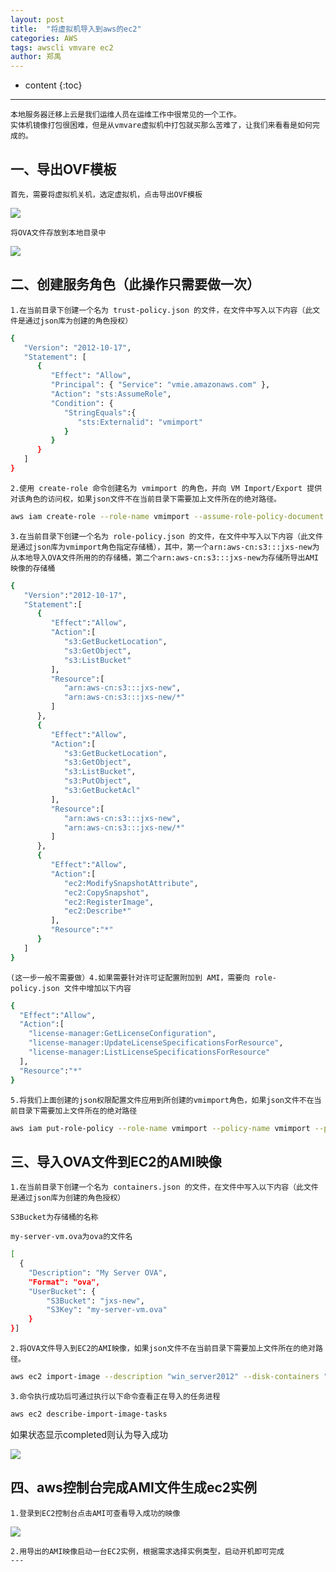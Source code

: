 ```yaml
---
layout: post
title:  "将虚拟机导入到aws的ec2"
categories: AWS 
tags: awscli vmvare ec2
author: 郑禹
---
```


* content
{:toc}
---

	本地服务器迁移上云是我们运维人员在运维工作中很常见的一个工作。
	实体机镜像打包很困难，但是从vmvare虚拟机中打包就买那么苦难了，让我们来看看是如何完成的。

## 一、导出OVF模板

	首先，需要将虚拟机关机，选定虚拟机，点击导出OVF模板
	
<img src="http://newbluesky.top/img/voa_1.png">





	将OVA文件存放到本地目录中
	
<img src="http://newbluesky.top/img/voa_2.png">

##	二、创建服务角色（此操作只需要做一次）

	1.在当前目录下创建一个名为 trust-policy.json 的文件，在文件中写入以下内容（此文件是通过json库为创建的角色授权）
```sh
{
   "Version": "2012-10-17",
   "Statement": [
      {
         "Effect": "Allow",
         "Principal": { "Service": "vmie.amazonaws.com" },
         "Action": "sts:AssumeRole",
         "Condition": {
            "StringEquals":{
               "sts:Externalid": "vmimport"
            }
         }
      }
   ]
}
```

	2.使用 create-role 命令创建名为 vmimport 的角色，并向 VM Import/Export 提供对该角色的访问权，如果json文件不在当前目录下需要加上文件所在的绝对路径。

```sh
aws iam create-role --role-name vmimport --assume-role-policy-document "file://trust-policy.json"
```

	3.在当前目录下创建一个名为 role-policy.json 的文件，在文件中写入以下内容（此文件是通过json库为vmimport角色指定存储桶），其中，第一个arn:aws-cn:s3:::jxs-new为从本地导入OVA文件所用的的存储桶，第二个arn:aws-cn:s3:::jxs-new为存储所导出AMI映像的存储桶

```sh
{
   "Version":"2012-10-17",
   "Statement":[
      {
         "Effect":"Allow",
         "Action":[
            "s3:GetBucketLocation",
            "s3:GetObject",
            "s3:ListBucket" 
         ],
         "Resource":[
            "arn:aws-cn:s3:::jxs-new",
            "arn:aws-cn:s3:::jxs-new/*"
         ]
      },
      {
         "Effect":"Allow",
         "Action":[
            "s3:GetBucketLocation",
            "s3:GetObject",
            "s3:ListBucket",
            "s3:PutObject",
            "s3:GetBucketAcl"
         ],
         "Resource":[
            "arn:aws-cn:s3:::jxs-new",
            "arn:aws-cn:s3:::jxs-new/*"
         ]
      },
      {
         "Effect":"Allow",
         "Action":[
            "ec2:ModifySnapshotAttribute",
            "ec2:CopySnapshot",
            "ec2:RegisterImage",
            "ec2:Describe*"
         ],
         "Resource":"*"
      }
   ]
}
```

	(这一步一般不需要做）4.如果需要针对许可证配置附加到 AMI，需要向 role-policy.json 文件中增加以下内容

```sh
{
  "Effect":"Allow",
  "Action":[
    "license-manager:GetLicenseConfiguration",
    "license-manager:UpdateLicenseSpecificationsForResource",
    "license-manager:ListLicenseSpecificationsForResource"
  ],
  "Resource":"*"
}
```

	5.将我们上面创建的json权限配置文件应用到所创建的vmimport角色，如果json文件不在当前目录下需要加上文件所在的绝对路径

```sh
aws iam put-role-policy --role-name vmimport --policy-name vmimport --policy-document "file://trust-policy.json"
```

##	三、导入OVA文件到EC2的AMI映像

	1.在当前目录下创建一个名为 containers.json 的文件，在文件中写入以下内容（此文件是通过json库为创建的角色授权）
	
	S3Bucket为存储桶的名称
	
	my-server-vm.ova为ova的文件名
	
```sh
[
  {
    "Description": "My Server OVA",
    "Format": "ova",
    "UserBucket": {
        "S3Bucket": "jxs-new",
        "S3Key": "my-server-vm.ova"
    }
}]
```

	2.将OVA文件导入到EC2的AMI映像，如果json文件不在当前目录下需要加上文件所在的绝对路径。

```sh
aws ec2 import-image --description "win_server2012" --disk-containers "file://containers.json"
```

	3.命令执行成功后可通过执行以下命令查看正在导入的任务进程
	
```sh
aws ec2 describe-import-image-tasks
```

如果状态显示completed则认为导入成功

<img src="http://newbluesky.top/img/task1.png">

##	四、aws控制台完成AMI文件生成ec2实例

	1.登录到EC2控制台点击AMI可查看导入成功的映像
	
<img src="http://newbluesky.top/img/task2.png">

	2.用导出的AMI映像启动一台EC2实例，根据需求选择实例类型，启动开机即可完成
	---